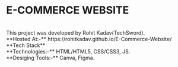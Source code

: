 <h1>E-COMMERCE WEBSITE </h1>
<br>
    This project was developed by Rohit Kadav(TechSword).
    <br>
    **Hosted At:-** https://rohitkadav.github.io/E-Commerce-Website/

<br>
**Tech Stack** <br>
**Technologies:-** HTML/HTML5, CSS/CSS3, JS. <br>
**Desiging Tools:-** Canva, Figma.



